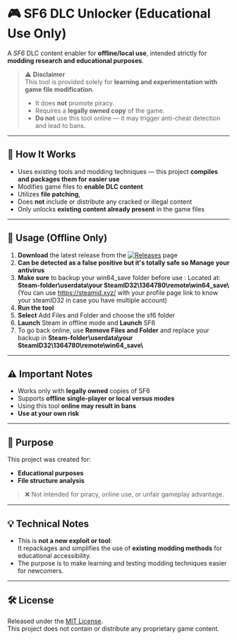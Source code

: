 # 🎮 SF6 DLC Unlocker (Educational Use Only)

A *SF6* DLC content enabler for **offline/local use**, intended strictly for **modding research and educational purposes**.

> ⚠️ **Disclaimer**  
> This tool is provided solely for **learning and experimentation with game file modification**.  
> - It does **not** promote piracy.  
> - Requires a **legally owned copy** of the game.  
> - **Do not** use this tool online — it may trigger anti-cheat detection and lead to bans.

---

## 🔧 How It Works

- Uses existing tools and modding techniques — this project **compiles and packages them for easier use**
- Modifies game files to **enable DLC content**
- Utilizes **file patching**,
- Does **not** include or distribute any cracked or illegal content
- Only unlocks **existing content already present** in the game files

---

## 📁 Usage (Offline Only)

1. **Download** the latest release from the [![Releases](https://img.shields.io/badge/Download-Releases-blue?style=for-the-badge)](https://github.com/fredystar200/sf6offlinedlcunlocker/releases/)
 page
2. **Can be detected as a false positive but it's totally safe so Manage your antivirus**
3. **Make sure** to backup your win64_save folder before use : Located at: **Steam-folder\\userdata\\your SteamID32\\1364780\\remote\\win64_save\\** (You can use https://steamid.xyz/ with your profile page link to know your steamID32 in case you have multiple account)
4. **Run the tool** 
5. **Select** Add Files and Folder and choose the sf6 folder
6. **Launch** Steam in offline mode and **Launch** SF6
7. To go back online, use **Remove Files and Folder** and replace your backup in **Steam-folder\\userdata\\your SteamID32\\1364780\\remote\\win64_save\\**
            

---

## ⚠ Important Notes

- Works only with **legally owned** copies of SF6
- Supports **offline single-player or local versus modes**
- Using this tool **online may result in bans**
- **Use at your own risk**

---

## 🧪 Purpose

This project was created for:

- **Educational purposes**
- **File structure analysis**

> ❌ Not intended for piracy, online use, or unfair gameplay advantage.

---

## 💡 Technical Notes

- This is **not a new exploit or tool**:  
  It repackages and simplifies the use of **existing modding methods** for educational accessibility.
- The purpose is to make learning and testing modding techniques easier for newcomers.

---

## 🛠 License

Released under the [MIT License](LICENSE).  
This project does not contain or distribute any proprietary game content.
